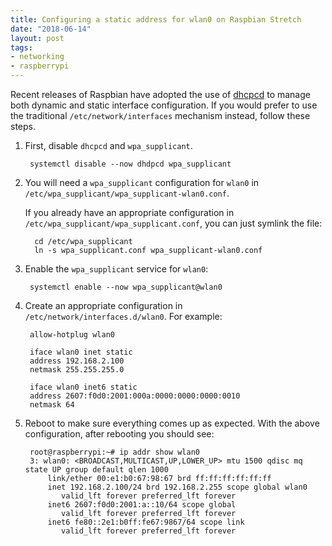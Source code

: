 ```yaml
---
title: Configuring a static address for wlan0 on Raspbian Stretch
date: "2018-06-14"
layout: post
tags:
- networking
- raspberrypi
---
```


Recent releases of Raspbian have adopted the use of [dhcpcd][] to
manage both dynamic and static interface configuration.  If you would
prefer to use the traditional `/etc/network/interfaces` mechanism
instead, follow these steps.

[dhcpcd]: http://manpages.ubuntu.com/manpages/trusty/man8/dhcpcd5.8.html

1. First, disable `dhcpcd` and `wpa_supplicant`.

        systemctl disable --now dhdpcd wpa_supplicant

1. You will need a `wpa_supplicant` configuration for `wlan0` in
   `/etc/wpa_supplicant/wpa_supplicant-wlan0.conf`.
   
     If you already have an appropriate configuration in
   `/etc/wpa_supplicant/wpa_supplicant.conf`, you can just symlink the
   file:

         cd /etc/wpa_supplicant
         ln -s wpa_supplicant.conf wpa_supplicant-wlan0.conf

1. Enable the `wpa_supplicant` service for `wlan0`:

        systemctl enable --now wpa_supplicant@wlan0

1. Create an appropriate configuration in
   `/etc/network/interfaces.d/wlan0`.  For example:

        allow-hotplug wlan0

        iface wlan0 inet static
        address 192.168.2.100
        netmask 255.255.255.0

        iface wlan0 inet6 static
        address 2607:f0d0:2001:000a:0000:0000:0000:0010
        netmask 64

1. Reboot to make sure everything comes up as expected.  With the
   above configuration, after rebooting you should see:

        root@raspberrypi:~# ip addr show wlan0
        3: wlan0: <BROADCAST,MULTICAST,UP,LOWER_UP> mtu 1500 qdisc mq state UP group default qlen 1000
            link/ether 00:e1:b0:67:98:67 brd ff:ff:ff:ff:ff:ff
            inet 192.168.2.100/24 brd 192.168.2.255 scope global wlan0
               valid_lft forever preferred_lft forever
            inet6 2607:f0d0:2001:a::10/64 scope global
               valid_lft forever preferred_lft forever
            inet6 fe80::2e1:b0ff:fe67:9867/64 scope link
               valid_lft forever preferred_lft forever
